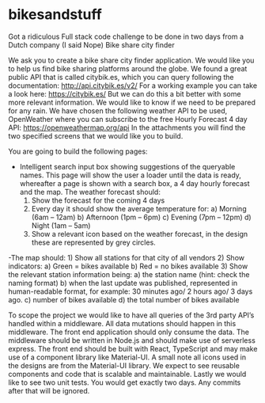# bikesandstuff
Got a ridiculous Full stack code challenge to be done in two days from a Dutch company (I said Nope)
Bike share city finder

We ask you to create a bike share city finder application. 
We would like you to help us find bike sharing platforms around the globe.
We found a great public API that is called citybik.es, which 
you can query following the documentation: http://api.citybik.es/v2/
For a working example you can take a look here: https://citybik.es/
But we can do this a bit better with some more relevant information.
We would like to know if we need to be prepared for any rain.
We have chosen the following weather API to be used, OpenWeather where 
you can subscribe to the free Hourly Forecast 4 day API: https://openweathermap.org/api
In the attachments you will find the two specified screens that 
we would like you to build. 

You are going to build the following pages:
- Intelligent search input box showing suggestions of the queryable names.
This page will show the user a loader until the data is ready, 
whereafter a page is shown with a search box, a 4 day hourly 
forecast and the map.
The weather forecast should:
  1) Show the forecast for the coming 4 days
  2) Every day it should show the average temperature for:
      a)  Morning (6am – 12am)
      b) Afternoon (1pm – 6pm)
      c)  Evening (7pm – 12pm)
      d) Night (1am – 5am)
  3) Show a relevant icon based on the weather forecast, 
     in the design these are represented by grey circles.

-The map should:
    1) Show all stations for that city of all vendors
    2) Show indicators:
        a)  Green = bikes available
        b) Red = no bikes available
    3) Show the relevant station information being:
        a)  the station name (hint: check the naming format)
        b) when the last update was published, represented in human-readable format, 
       for example: 30 minutes ago/ 2 hours ago/ 3 days ago.
        c)  number of bikes available
        d) the total number of bikes available

To scope the project we would like to have all queries of the 3rd party API’s 
handled within a middleware. All data mutations should happen in this 
middleware. The front end application should only consume the data. The 
middleware should be written in Node.js and should make use of serverless 
express.
The front end should be built with React, TypeScript and may make use of a 
component library like Material-UI. A small note all icons used in the designs 
are from the Material-UI library. We expect to see reusable components and code 
that is scalable and maintainable. Lastly we would like to see two unit tests. 
You would get exactly two days. Any commits after that will be ignored.
